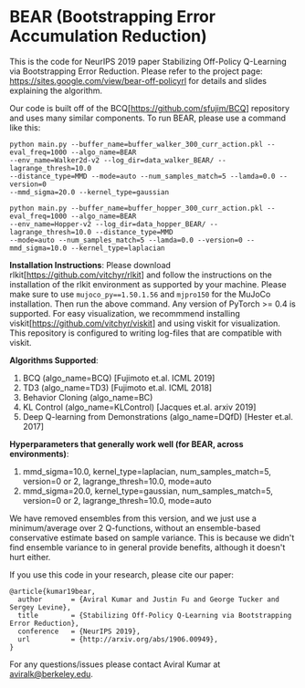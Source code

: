 # BEAR (Bootstrapping Error Accumulation Reduction)

This is the code for NeurIPS 2019 paper Stabilizing Off-Policy Q-Learning via Bootstrapping Error Reduction. Please refer to the project page: https://sites.google.com/view/bear-off-policyrl for details and slides explaining the algorithm.

Our code is built off of the BCQ[https://github.com/sfujim/BCQ] repository and uses many similar components. To run BEAR, please use a command like this:

```
python main.py --buffer_name=buffer_walker_300_curr_action.pkl --eval_freq=1000 --algo_name=BEAR
--env_name=Walker2d-v2 --log_dir=data_walker_BEAR/ --lagrange_thresh=10.0 
--distance_type=MMD --mode=auto --num_samples_match=5 --lamda=0.0 --version=0 
--mmd_sigma=20.0 --kernel_type=gaussian
```

```
python main.py --buffer_name=buffer_hopper_300_curr_action.pkl --eval_freq=1000 --algo_name=BEAR
--env_name=Hopper-v2 --log_dir=data_hopper_BEAR/ --lagrange_thresh=10.0 --distance_type=MMD
--mode=auto --num_samples_match=5 --lamda=0.0 --version=0 --mmd_sigma=10.0 --kernel_type=laplacian
```
**Installation Instructions**:
Please download rlkit[https://github.com/vitchyr/rlkit] and follow the instructions on the installation of the rlkit environment as supported by your machine. Please make sure to use `mujoco_py==1.50.1.56` and `mjpro150` for the MuJoCo installation. Then run the above command. Any version of PyTorch >= 0.4 is supported. For easy visualization, we recommmend installing viskit[https://github.com/vitchyr/viskit] and using viskit for visualization. This repository is configured to writing log-files that are compatible with viskit.  

**Algorithms Supported**:
1. BCQ (algo_name=BCQ) [Fujimoto et.al. ICML 2019]
2. TD3 (algo_name=TD3) [Fujimoto et.al. ICML 2018]
3. Behavior Cloning (algo_name=BC)
4. KL Control (algo_name=KLControl) [Jacques et.al. arxiv 2019]
5. Deep Q-learning from Demonstrations (algo_name=DQfD) [Hester et.al. 2017]

**Hyperparameters that generally work well (for BEAR, across environments)**:
1. mmd_sigma=10.0, kernel_type=laplacian, num_samples_match=5, version=0 or 2, lagrange_thresh=10.0, mode=auto
2. mmd_sigma=20.0, kernel_type=gaussian, num_samples_match=5, version=0 or 2, lagrange_thresh=10.0, mode=auto

We have removed ensembles from this version, and we just use a minimum/average over 2 Q-functions, without an ensemble-based conservative estimate based on sample variance. This is because we didn't find ensemble variance to in general provide benefits, although it doesn't hurt either.

If you use this code in your research, please cite our paper:
```
@article{kumar19bear,
  author       = {Aviral Kumar and Justin Fu and George Tucker and Sergey Levine},
  title        = {Stabilizing Off-Policy Q-Learning via Bootstrapping Error Reduction},
  conference   = {NeurIPS 2019},
  url          = {http://arxiv.org/abs/1906.00949},
}
```

For any questions/issues please contact Aviral Kumar at aviralk@berkeley.edu.
